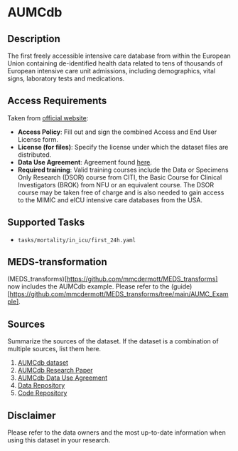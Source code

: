 # AUMCdb

## Description
The first freely accessible intensive care database from within the European Union containing de-identified health data related to tens of thousands of European intensive care unit admissions, including demographics, vital signs, laboratory tests and medications.

## Access Requirements
Taken from [official website](https://amsterdammedicaldatascience.nl/amsterdamumcdb/#requesting-access):
- **Access Policy**: Fill out and sign the combined Access and End User License form.
- **License (for files)**: Specify the license under which the dataset files are distributed.
- **Data Use Agreement**: Agreement found [here](https://amsterdammedicaldatascience.nl/content/uploads/sites/2/2022/12/arfeula_v1.6.pdf).
- **Required training**: Valid training courses include the Data or Specimens Only Research (DSOR) course from CITI, the Basic Course for Clinical Investigators (BROK) from NFU or an equivalent course. The DSOR course may be taken free of charge and is also needed to gain access to the MIMIC and eICU intensive care databases from the USA.

## Supported Tasks
- `tasks/mortality/in_icu/first_24h.yaml`

## MEDS-transformation
(MEDS_transforms)[https://github.com/mmcdermott/MEDS_transforms] now includes the AUMCdb example. Please refer to the (guide)[https://github.com/mmcdermott/MEDS_transforms/tree/main/AUMC_Example].

## Sources

Summarize the sources of the dataset. If the dataset is a combination of multiple sources, list them here.
1. [AUMCdb dataset](https://amsterdammedicaldatascience.nl/amsterdamumcdb/)
2. [AUMCdb Research Paper](https://journals.lww.com/ccmjournal/fulltext/2021/06000/sharing_icu_patient_data_responsibly_under_the.16.aspx)
3. [AUMCdb Data Use Agreement](https://amsterdammedicaldatascience.nl/content/uploads/sites/2/2022/12/arfeula_v1.6.pdf)
4. [Data Repository](https://easy.dans.knaw.nl/ui/home)
5. [Code Repository](https://github.com/AmsterdamUMC/AmsterdamUMCdb)

## Disclaimer
Please refer to the data owners and the most up-to-date information when using this dataset in your research.